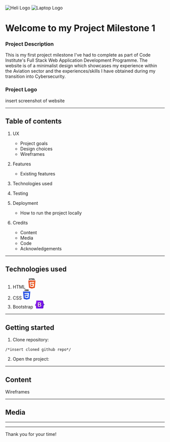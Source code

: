 ![Heli Logo](https://img.icons8.com/?size=100&id=p60BZD89WT52&format=png&color=000000) ![Laptop Logo](https://img.icons8.com/?size=100&id=43629&format=png&color=000000)

# Welcome to my Project Milestone 1

### Project Description

This is my first project milestone I've had to complete as part of Code Institute's Full Stack Web Application Development Programme. The website is of a minimalist design which showcases my experience within the Aviation sector and the experiences/skills I have obtained during my transition into Cybersecurity.

### Project Logo

insert screenshot of website

------

## Table of contents

1. UX
   - Project goals
   - Design choices
   - Wireframes

2. Features
   - Existing features

3. Technologies used
   
4. Testing
   
5. Deployment
   - How to run the project locally

6. Credits
   - Content
   - Media
   - Code
   - Acknowledgements

------

## Technologies used

1. HTML ![HTML 5](HTML5.png)
2. CSS ![CSS](CSS3.png)
3. Bootstrap ![Bootstrap](Bootstrap.png)

------

## Getting started

1. Clone repository:
```
/*insert cloned github repo*/
```

2. Open the project:



------

## Content

Wireframes

------

## Media

------


---

Thank you for your time!
